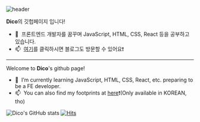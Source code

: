 ![header](https://capsule-render.vercel.app/api?type=slice&color=timeAuto&text=Greetings,%20👋&fontSize=40&fontAlign=83)


**Dico**의 깃헙페이지 입니다! 
- 🌱 &nbsp;프론트엔드 개발자를 꿈꾸며 JavaScript, HTML, CSS, React 등을 공부하고 있습니다.
- 📫 &nbsp;<a href="https://velog.io/@grinding_hannah" target="_blank">여기</a>를 클릭하시면 블로그도 방문할 수 있어요❗️

----------------------------------------------------------------------------------------------
 
Welcome to **Dico**'s github page!
- 🌱 &nbsp;I’m currently learning JavaScript, HTML, CSS, React, etc. preparing to be a FE developer.  
- 📫 &nbsp;You can also find my footprints at <a href="https://velog.io/@grinding_hannah" target="_blank">here</a>❗️(Only available in KOREAN, tho)
<!--
**ha3158987/ha3158987** is a ✨ _special_ ✨ repository because its `README.md` (this file) appears on your GitHub profile.

Here are some ideas to get you started:

- 🔭 I’m currently working on ...
- 🌱 I’m currently learning ...
- 👯 I’m looking to collaborate on ...
- 🤔 I’m looking for help with ...
- 💬 Ask me about ...
- 📫 How to reach me: ...
- 😄 Pronouns: ...
- ⚡ Fun fact: ...
-->

![Dico's GitHub stats](https://github-readme-stats.vercel.app/api?username=ha3158987)
[![Hits](https://hits.seeyoufarm.com/api/count/incr/badge.svg?url=https%3A%2F%2Fgithub.com%2Fha3158987&count_bg=%2379C83D&title_bg=%23555555&icon=&icon_color=%23E7E7E7&title=hits&edge_flat=false)](https://hits.seeyoufarm.com)
